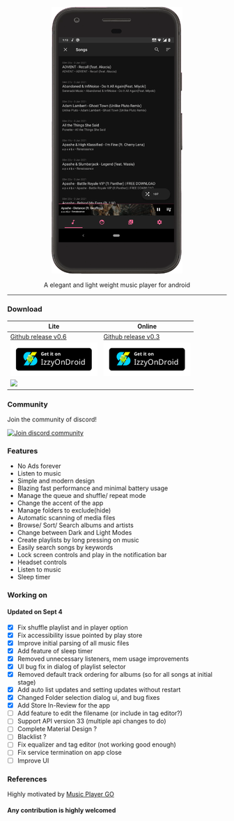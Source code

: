 <p align="center">
  <img width="300" src="https://github.com/AP-Atul/music_player_lite/blob/main/assets/music_player_lite.gif" alt="app gif">
</p>

<p align="center">
  A elegant and light weight music player for android <br>
</p>

---

### Download

| Lite                                                                                                                                                                                               | Online                                                                                                                                                                                   |
| -------------------------------------------------------------------------------------------------------------------------------------------------------------------------------------------------- | ---------------------------------------------------------------------------------------------------------------------------------------------------------------------------------------- |
| [Github release v0.6](https://github.com/AP-Atul/music_player_lite/releases/download/v0.6/mplite.apk)                                                                                              | [Github release v0.3](https://github.com/AP-Atul/music_player_lite/releases/download/v0.3/mplite_online.apk)                                                                             |
| <a href="https://apt.izzysoft.de/fdroid/index/apk/com.atul.musicplayer"><img src="https://github.com/AP-Atul/music_player_lite/raw/main/assets/IzzyOnDroid.png" width="200px"></a>                 | <a href="https://apt.izzysoft.de/fdroid/index/apk/com.atul.musicplayeronline"><img src="https://github.com/AP-Atul/music_player_lite/raw/main/assets/IzzyOnDroid.png" width="200px"></a> |
| <a href="https://play.google.com/store/apps/details?id=com.atul.musicplayer"><img src="https://play.google.com/intl/en_us/badges/static/images/badges/en_badge_web_generic.png" width="200px"></a> |                                                                                                                                                                                          |

### Community
Join the community of discord!

<a href="https://discord.gg/cCzPWGHT">
  <img src="https://img.shields.io/badge/Discord-5663ed?style=for-the-badge&logo=discord&logoColor=white" alt="Join discord community" width="150px"  />
</a>

### Features

- No Ads forever
- Listen to music
- Simple and modern design
- Blazing fast performance and minimal battery usage
- Manage the queue and shuffle/ repeat mode
- Change the accent of the app
- Manage folders to exclude(hide)
- Automatic scanning of media files
- Browse/ Sort/ Search albums and artists
- Change between Dark and Light Modes
- Create playlists by long pressing on music
- Easily search songs by keywords
- Lock screen controls and play in the notification bar
- Headset controls
- Listen to music
- Sleep timer

### Working on

#### Updated on Sept 4

- [x] Fix shuffle playlist and in player option
- [x] Fix accessibility issue pointed by play store
- [x] Improve initial parsing of all music files
- [x] Add feature of sleep timer
- [x] Removed unnecessary listeners, mem usage improvements
- [x] UI bug fix in dialog of playlist selector
- [x] Removed default track ordering for albums (so for all songs at initial stage)
- [x] Add auto list updates and setting updates without restart
- [x] Changed Folder selection dialog ui, and bug fixes
- [x] Add Store In-Review for the app
- [ ] Add feature to edit the filename (or include in tag editor?)
- [ ] Support API version 33 (multiple api changes to do)
- [ ] Complete Material Design ?
- [ ] Blacklist ?
- [ ] Fix equalizer and tag editor (not working good enough)
- [ ] Fix service termination on app close
- [ ] Improve UI

### References

Highly motivated by [Music Player GO](https://github.com/enricocid/Music-Player-GO)

#### Any contribution is highly welcomed
